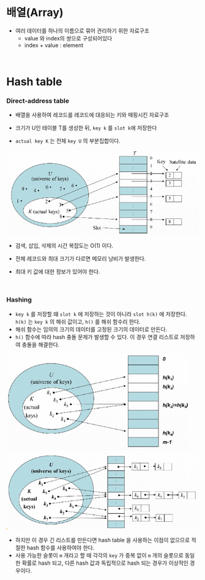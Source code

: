# 배열(Array)

* 여러 데이터를 하나의 이름으로 묶어 관리하기 위한 자료구조
  * value 와 index의 쌍으로 구성되어있다
  * index + value : element

<br>

# Hash table

### Direct-address table

* 배열을 사용하여 레코드를 레코드에 대응되는 키와 매핑시킨 자료구조

* 크기가 U인 테이블 T를 생성한 뒤, `key k` 를 `slot k`에 저장한다
* `actual key K` 는 전체 `key U` 의 부분집합이다.

<img src="./Algorithm/Direct_address_tables.png" alt="figure" style="zoom: 80%;" />

* 검색, 삽입, 삭제의 시간 복잡도는 O(1) 이다.

* 전체 레코드와 최대 크기가 다르면 메모리 낭비가 발생한다.

* 최대 키 값에 대한 정보가 있어야 한다.

  <br>

###  Hashing

* `key k` 를 저장할 떄 `slot k` 에 저장하는 것이 아니라 `slot h(k)` 에 저장한다. `h(k)` 는 `key k` 의 해쉬 값이고, `h()` 를 해쉬 함수리 한다.
* 해쉬 함수는 임의의 크기의 데이터를 고정된 크기의 데이터로 만든다.
* `h()` 함수에 따라 hash 충돌 문제가 발생할 수 있다. 이 경우 연결 리스트로 저장하여 충돌을 해결한다.

<img src="./Algorithm/Hashing.png" alt="figure" style="zoom: 80%;" />

<img src="./Algorithm/Hashing_list.png" alt="figure" style="zoom: 80%;" />

* 하지만 이 경우 긴 리스트를 만든다면 hash table 을 사용하는 이점이 없으므로 적절한 hash 함수를 사용하여야 한다.
* 사용 가능한 슬롯이 `m` 개라고 할 때 각각의 `key` 가 중복 없이 `m` 개의 슬롯으로 동일한 확률로 hash 되고, 다른 hash 값과 독립적으로 hash 되는 경우가 이상적인 경우이다.